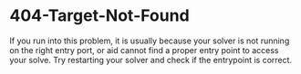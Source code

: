 # 404-Target-Not-Found

If you run into this problem, it is usually because your solver is not running on the right entry port, or aid cannot find a proper entry point to access your solve. Try restarting your solver and check if the entrypoint is correct.